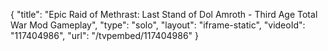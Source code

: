 {
    "title": "Epic Raid of Methrast: Last Stand of Dol Amroth - Third Age Total War Mod Gameplay",
    "type": "solo",
    "layout": "iframe-static",
    "videoId": "117404986",
    "url": "\/tvpembed\/117404986"
}